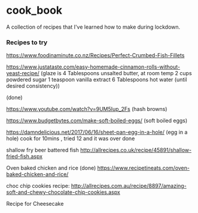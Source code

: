# cook_book

A collection of recipes that I've learned how to make during lockdown.

### Recipes to try

https://www.foodinaminute.co.nz/Recipes/Perfect-Crumbed-Fish-Fillets

https://www.justataste.com/easy-homemade-cinnamon-rolls-without-yeast-recipe/ (glaze is 4 Tablespoons unsalted butter, at room temp
2 cups powdered sugar
1 teaspoon vanilla extract
6 Tablespoons hot water (until desired consistency))

(done)

https://www.youtube.com/watch?v=9UM5Iup_2Fs (hash browns)

https://www.budgetbytes.com/make-soft-boiled-eggs/ (soft boiled eggs)

https://damndelicious.net/2017/06/16/sheet-pan-egg-in-a-hole/ (egg in a hole) cook for 10mins , tried 12 and it was over done

shallow fry beer battered fish
http://allrecipes.co.uk/recipe/45891/shallow-fried-fish.aspx

Oven baked chicken and rice (done)
https://www.recipetineats.com/oven-baked-chicken-and-rice/

choc chip cookies recipe:
http://allrecipes.com.au/recipe/8897/amazing-soft-and-chewy-chocolate-chip-cookies.aspx

Recipe for Cheesecake
